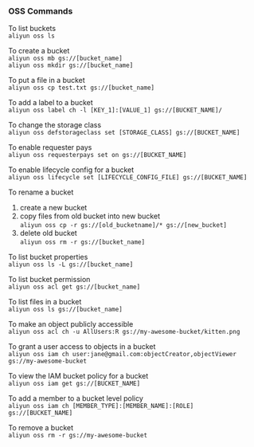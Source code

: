 ### OSS Commands

To list buckets  
`aliyun oss ls`

To create a bucket  
`aliyun oss mb gs://[bucket_name]`  
`aliyun oss mkdir gs://[bucket_name]`

To put a file in a bucket  
`aliyun oss cp test.txt gs://[bucket_name]`

To add a label to a bucket  
`aliyun oss label ch -l [KEY_1]:[VALUE_1] gs://[BUCKET_NAME]/`

To change the storage class  
`aliyun oss defstorageclass set [STORAGE_CLASS] gs://[BUCKET_NAME]`

To enable requester pays  
`aliyun oss requesterpays set on gs://[BUCKET_NAME]`

To enable lifecycle config for a bucket  
`aliyun oss lifecycle set [LIFECYCLE_CONFIG_FILE] gs://[BUCKET_NAME]`

To rename a bucket  
1. create a new bucket  
2. copy files from old bucket into new bucket  
`aliyun oss cp -r gs://[old_bucketname]/* gs://[new_bucket]` 
3. delete old bucket  
`aliyun oss rm -r gs://[bucket_name]`

To list bucket properties  
`aliyun oss ls -L gs://[bucket_name]`

To list bucket permission  
`aliyun oss acl get gs://[bucket_name]`

To list files in a bucket  
`aliyun oss ls gs://[bucket_name]`

To make an object publicly accessible  
`aliyun oss acl ch -u AllUsers:R gs://my-awesome-bucket/kitten.png`

To grant a user access to objects in a bucket  
`aliyun oss iam ch user:jane@gmail.com:objectCreator,objectViewer gs://my-awesome-bucket`

To view the IAM bucket policy for a bucket  
`aliyun oss iam get gs://[BUCKET_NAME]`

To add a member to a bucket level policy  
`aliyun oss iam ch [MEMBER_TYPE]:[MEMBER_NAME]:[ROLE] gs://[BUCKET_NAME]`

To remove a bucket  
`aliyun oss rm -r gs://my-awesome-bucket`
